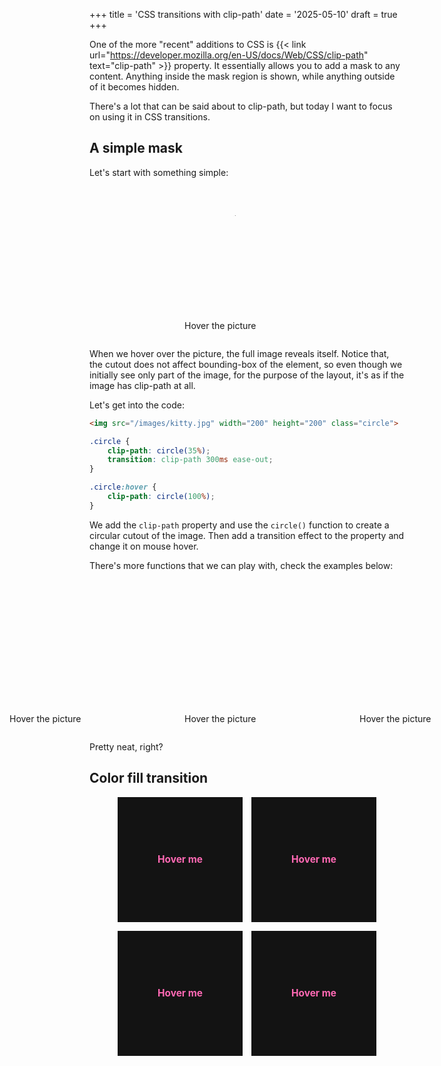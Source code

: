 +++
title = 'CSS transitions with clip-path'
date = '2025-05-10'
draft = true
+++

One of the more "recent" additions to CSS is {{< link url="https://developer.mozilla.org/en-US/docs/Web/CSS/clip-path" text="clip-path" >}} property. It essentially allows you to add a mask to any content. Anything inside the mask region is shown, while anything outside of it becomes hidden.

There's a lot that can be said about to clip-path, but today I want to focus on using it in CSS transitions.

<!--more-->

<style>
.example {
    display: flex;
    justify-content: center;
}
</style>

## A simple mask

Let's start with something simple:

<style>
    .circle {
        clip-path: circle(35%);
        transition: clip-path 300ms ease-out;
        border-radius: 4px;
    }

    .circle:hover {
        clip-path: circle(100%);
    }
</style>
<div class="example">
    <figure>
        <img src="/images/kitty.jpg" alt="A kitty sunbathing in a outside sofa" width="200" height="200" class="circle">
        <figcaption>Hover the picture</figcaption>
    </figure>
</div>

When we hover over the picture, the full image reveals itself. Notice that, the cutout does not affect bounding-box of the element, so even though we initially see only part of the image, for the purpose of the layout, it's as if the image has clip-path at all.

Let's get into the code:

```html
<img src="/images/kitty.jpg" width="200" height="200" class="circle">
```

```css
.circle {
    clip-path: circle(35%);
    transition: clip-path 300ms ease-out;
}

.circle:hover {
    clip-path: circle(100%);
}
```

We add the `clip-path` property and use the `circle()` function to create a circular cutout of the image. Then add a transition effect to the property and change it on mouse hover.

There's more functions that we can play with, check the examples below:

<style>
    .rect {
        clip-path: rect(20% 80% 80% 20% round 10%);
        transition: clip-path 300ms ease-out;
        border-radius: 4px;
    }

    .rect:hover {
        clip-path: rect(0px 200px 200px 0px);
    }

    .tri {
        clip-path: polygon(50% 20%, 50% 20%, 20% 80%, 80% 80%);
        transition: clip-path 300ms ease-out;
        border-radius: 4px;
    }

    .tri:hover {
        clip-path: polygon(100% 0%, 0% 0%, 0% 100%, 100% 100%);
    }

    .rhombus {
        clip-path: polygon(50% 20%, 80% 50%, 50% 80%, 20% 50%);
        transition: clip-path 300ms ease-out;
        border-radius: 4px;
    }

    .rhombus:hover {
        clip-path: polygon(0% 0%, 100% 0%, 100% 100%, 0% 100%);
    }
</style>
<div class="example">
    <figure>
        <img src="/images/kitty.jpg" alt="A kitty sunbathing in a outside sofa" width="200" height="200" class="rect">
        <figcaption>Hover the picture</figcaption>
    </figure>
    <figure>
        <img src="/images/kitty.jpg" alt="A kitty sunbathing in a outside sofa" width="200" height="200" class="tri">
        <figcaption>Hover the picture</figcaption>
    </figure>
    <figure>
        <img src="/images/kitty.jpg" alt="A kitty sunbathing in a outside sofa" width="200" height="200" class="rhombus">
        <figcaption>Hover the picture</figcaption>
    </figure>
</div>

Pretty neat, right?

## Color fill transition

<style>
.transitions {
    display: grid;
    grid-template-columns: 1fr 1fr;
    justify-content: center;
    justify-items: center;
    gap: 1em;
}

.card {
    display: grid;
    cursor: pointer;
    font-size: 1.1em;
    line-height: 1;
}

.card__default,
.card__transition {
    grid-column: 1;
    grid-row: 1;
    width: 200px;
    height: 200px;
    background-color: #131313;
    display: flex;
    justify-content: center;
    align-items: center;
    color: hotpink;
    font-weight: bold;
}

.card__transition {
    color: #131313;
    background-color: hotpink;
    clip-path: polygon(0% 0%, 0% 0%, 0% 100%, 0% 100%);
    transition: all 200ms ease-out;
}

.ex-01:hover .card__transition {
    clip-path: polygon(0% 0%, 100% 0%, 100% 100%, 0% 100%);
}

.ex-02 .card__transition {
    clip-path: polygon(0% 0%, 100% 0%, 100% 0%, 0% 0%);
}

.ex-02:hover .card__transition {
    clip-path: polygon(0% 0%, 100% 0%, 100% 100%, 0% 100%);
}

.ex-03:hover .card__transition {
    clip-path: polygon(0% 0%, 200% 0%, 100% 100%, 0% 100%);
}

.ex-04:hover .card__transition {
    clip-path: polygon(0% 0%, 100% 0%, 200% 100%, 0% 100%);
}
</style>
<div class="example">
    <div class="transitions">
        <div class="card ex-01">
            <div class="card__default">
                <div class="card__title">Hover me</div>
            </div>
            <div class="card__transition">
                <div class="card__title">Hover me</div>
            </div>
        </div>
        <div class="card ex-02">
            <div class="card__default">
                <div class="card__title">Hover me</div>
            </div>
            <div class="card__transition">
                <div class="card__title">Hover me</div>
            </div>
        </div>
        <div class="card ex-03">
            <div class="card__default">
                <div class="card__title">Hover me</div>
            </div>
            <div class="card__transition">
                <div class="card__title">Hover me</div>
            </div>
        </div>
        <div class="card ex-04">
            <div class="card__default">
                <div class="card__title">Hover me</div>
            </div>
            <div class="card__transition">
                <div class="card__title">Hover me</div>
            </div>
        </div>
    </div>
</div>
